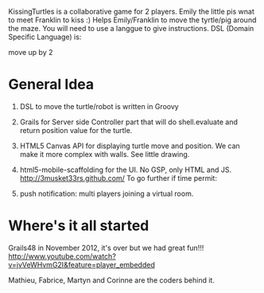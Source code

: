 KissingTurtles is a collaborative game for 2 players. Emily the little pis wnat to  meet Franklin to kiss :)
Helps Emily/Franklin to move the tyrtle/pig around the maze. You will need to use a langgue to give instructions. 
DSL (Domain Specific Language) is:

move up by 2

General Idea
============

1. DSL to move the turtle/robot is written in Groovy

2. Grails for Server side Controller part that will do shell.evaluate and return position value for the turtle. 

3. HTML5 Canvas API for displaying turtle move and position. We can make it more complex with walls. See little drawing.

4. html5-mobile-scaffolding for the UI. No GSP, only HTML and JS. http://3musket33rs.github.com/ To go further if time permit:

5. push notification: multi players joining a virtual room.

Where's it all started 
================
Grails48 in November 2012, it's over but we had great fun!!!
http://www.youtube.com/watch?v=jvVeWHvmG2I&feature=player_embedded

Mathieu, Fabrice, Martyn and Corinne are the coders behind it.

